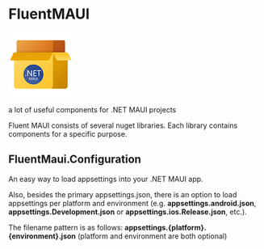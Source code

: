# FluentMAUI

![FluentMAUI](https://raw.githubusercontent.com/lk-code/fluent-maui/main/resources/project-logo-128px.png)

a lot of useful components for .NET MAUI projects

Fluent MAUI consists of several nuget libraries. Each library contains components for a specific purpose.

## FluentMaui.Configuration
An easy way to load appsettings into your .NET MAUI app.

Also, besides the primary appsettings.json, there is an option to load appsettings per platform and environment (e.g. **appsettings.android.json**, **appsettings.Development.json** or **appsettings.ios.Release.json**, etc.).

The filename pattern is as follows: **appsettings.{platform}.{environment}.json** (platform and environment are both optional)